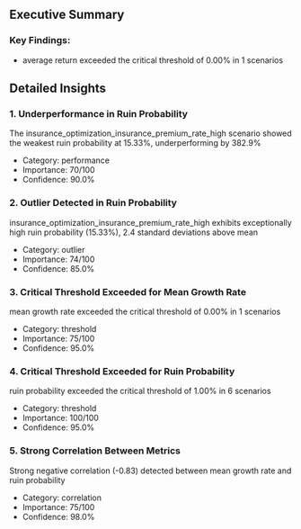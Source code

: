 ## Executive Summary

### Key Findings:

- average return exceeded the critical threshold of 0.00% in 1 scenarios

## Detailed Insights

### 1. Underperformance in Ruin Probability
The insurance_optimization_insurance_premium_rate_high scenario showed the weakest ruin probability at 15.33%, underperforming by 382.9%
- Category: performance
- Importance: 70/100
- Confidence: 90.0%

### 2. Outlier Detected in Ruin Probability
insurance_optimization_insurance_premium_rate_high exhibits exceptionally high ruin probability (15.33%), 2.4 standard deviations above mean
- Category: outlier
- Importance: 74/100
- Confidence: 85.0%

### 3. Critical Threshold Exceeded for Mean Growth Rate
mean growth rate exceeded the critical threshold of 0.00% in 1 scenarios
- Category: threshold
- Importance: 75/100
- Confidence: 95.0%

### 4. Critical Threshold Exceeded for Ruin Probability
ruin probability exceeded the critical threshold of 1.00% in 6 scenarios
- Category: threshold
- Importance: 100/100
- Confidence: 95.0%

### 5. Strong Correlation Between Metrics
Strong negative correlation (-0.83) detected between mean growth rate and ruin probability
- Category: correlation
- Importance: 75/100
- Confidence: 98.0%
